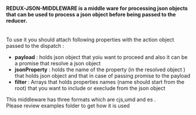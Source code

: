 <h4>REDUX-JSON-MIDDLEWARE is a middle ware for processing json objects that can be used to process a json object before being passed to the reducer.</h4>


<br>To use it you should attach following properties with the action object passed to the dispatch :<br>

<ul>
<li><b>payload</b> : holds json object that yoiu want to proceed and also it can be a promise that resolve a json object </li>
<li><b>jsonProperty</b> : holds the name of the property (in the resolved object ) that holds json object and that in case of passing promise to the payload</li>

<li><b>filter </b> : Arrays that holds properties names (name should start from the root) that you want to include or execlude from the json object </li>
</ul>

This middleware has three formats which are cjs,umd and es .<br>Please review examples folder to get how it is used
